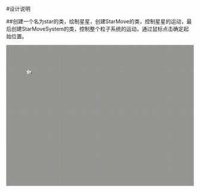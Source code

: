 #设计说明

##创建一个名为star的类，绘制星星，创建StarMove的类，控制星星的运动，最后创建StarMoveSystem的类，控制整个粒子系统的运动，通过鼠标点击确定起始位置。

![](https://github.com/yiyiying/work/blob/main/%E5%9B%BE%E7%89%87/%E7%AC%AC%E5%85%AD%E6%AC%A1%E4%BD%9C%E4%B8%9A%2000_00_02-00_00_06.gif)

